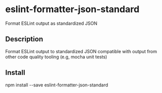 # eslint-formatter-json-standard
Format ESLint output as standardized JSON

## Description
Format ESLint output to standardized JSON compatible with output from other code quality tooling (e.g, mocha unit tests)

## Install 
npm install --save eslint-formatter-json-standard
